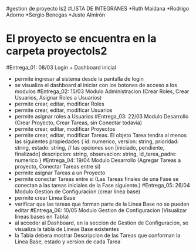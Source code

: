#gestion de proyecto Is2
#LISTA DE INTEGRANES
*Ruth Maidana
*Rodrigo Adorno
*Sergio Benegas
*Justo Almirón
# El proyecto se encuentra en la carpeta proyectoIs2
#Entrega_01: 08/03 Login + Dashboard inicial
* permite ingresar al sistema desde la pantalla de login
* se visualiza el dashboard al iniciar con los botones de acceso a los modulos
#Entrega_02: 15/03 Modulo Administracion (Crear Roles, Crear Usuarios, Asignar Roles a Usuarios)
* permite crear, editar, modificar Roles
* permite crear, editar, modificar Usuarios
* permite asignar roles a Usuarios
#Entrega_03: 22/03 Modulo Desarrollo (Crear Proyecto, Crear Tareas, sin Conectar todavia)
* permite crear, editar, modificar Proyectos
* permite crear, editar, modificar Tareas. El objeto Tarea tendra al menos las siguientes propiedades
{ id: numerico,
 version: string,
 prioridad: string,
 estado: string, // las opciones son [iniciado, pendiente, finalizado]
 descripcion: string,
 observacion: string,
 id_tarea_padre: numerico
}
#Entrega_04: 19/04 Modulo Desarrollo (Agregar Tareas a proyecto, Conectar Tareas entre si)
* permite asignar Tareas a un Proyecto
* permite conectar Tareas entre si (Las Tareas finales de una Fase se conectan a las tareas iniciales de la Fase siguiente.)
#Entrega_05: 26/04 Modulo Gestion de Configuracion (crear linea base)
* permite crear Linea Base
* verificar que las tareas que forman parte de la Linea Base no se pueden editar
#Entrega_06: 10/05 Modulo Gestion de Configuracion (Visualizar lineas bases en Tabla)
* al acceder al Dashboard, en la seccion de Gestion de Configuracion, se visualiza la tabla de Lineas Base existentes
* la Tabla debera mostrar Descripcion de las Tareas que conforman la Linea Base, estado y version de cada Tarea
